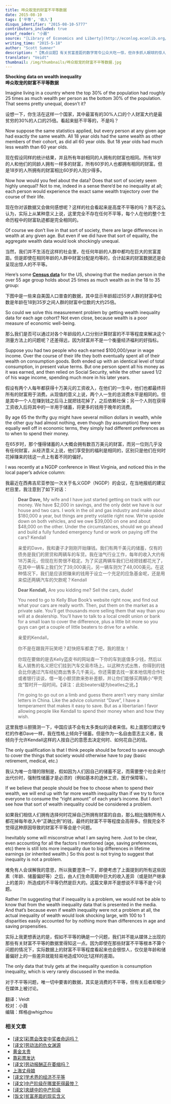 ```yaml
---
title: 哗众取宠的财富不平等数据
date: 2015-08-10
tags: ['平等', '收入']
disqus_identifier: "2015-08-10-5777"
contributors_included: true
proof_reader: "小聂"
source: "[Library of Economics and Liberty](http://econlog.econlib.org/archives/2015/05/shocking_new_da.html)"
writing_time: "2015-5-18"
author: "Scott Sumner"
description: "【焦点议题】有关贫富差距的数字常令公众大吃一惊，但许多抓人眼球的惊人“差距、变化”，其实往往是统计假象，其背后根本没有人们以为它所揭示的事实，同一组数据，平凡还是惊艳，更多取决于如何组织和表述它，本文分析了其中一例，今后我们还会介绍更多。"
translator: "Veidt"
thumbnail: /img/thumbnails/哗众取宠的财富不平等数据.jpg
---
```


**Shocking data on wealth inequality**  
**哗众取宠的财富不平等数据**

Imagine living in a country where the top 30% of the population had roughly 25 times as much wealth per person as the bottom 30% of the population. That seems pretty unequal, doesn’t it?

设想一下，你生活在这样一个国家，其中最富有的30%人口的个人财富大约是最贫穷的30%的人口的25倍。看起来挺不平等的，不是吗？

Now suppose the same statistics applied, but every person at any given age had exactly the same wealth. All 18 year olds had the same wealth as other members of their cohort, as did all 60 year olds. But 18 year olds had much less wealth than 60 year olds.

现在假设同样的统计结果，并且所有年龄相同的人拥有的财富也相同。所有18岁的人和他们的同龄人拥有一样多的财富，所有60岁的人也都拥有相同的财富。但是18岁的人所拥有的财富相比60岁的人则少得多。

Now how would you feel about the data? Does that sort of society seem highly unequal? Not to me, indeed in a sense there’d be no inequality at all; each person would experience the exact same wealth trajectory over the course of their life.

现在你对该数据又会做何感想呢？这样的社会看起来是高度不平等的吗？我不这么认为，实际上从某种意义上说，这里完全不存在任何不平等，每个人在他的整个生命历程中的财富轨迹都是完全相同的。

Of course we don’t live in that sort of society, there are large differences in wealth at any given age. But even if we did have that sort of equality, the aggregate wealth data would look shockingly unequal.

当然，我们并不生活在这样的社会里，在任何年龄的人群中都均在巨大的贫富差距。但是即使在相同年龄的人群中财富分配是均等的，合计起来的财富数据还是会呈现出惊人的不平等。

Here’s some [**Census data**](http://www.fool.com/investing/general/2015/05/17/americans-average-net-worth-by-age-how-do-you-comp.aspx?source=eogyholnk0000001) for the US, showing that the median person in the over 55 age group holds about 25 times as much wealth as in the 18 to 35 group:

下图中是一些来自美国人口普查的数据，其中显示年龄超过55岁人群的财富中位数是年龄在18到35岁之间人群的财富中位数的大约25倍。

So could we solve this measurement problem by getting wealth inequality data for each age cohort? Not even close, because wealth is a poor measure of economic well-being.

那么我们是否可以通过对各个年龄段的人口分别计算财富的不平等程度来解决这个测量方法上的问题呢？还差得远，因为财富并不是一个衡量经济福利的好指标。

Suppose you had two people who each earned $100,000/year in wage income. Over the course of their life they both eventually spent all of their wealth on consumption goods. Both ended up with an identical level of total consumption, in present value terms. But one person spent all his money as it was earned, and then relied on Social Security, while the other saved 1/2 of his wage income, spending much more in his later years.

假设有两个人每年都获得十万美元的工资收入，在他们的一生中，他们也都最终将所有的财富用于消费。从现值的意义上说，两个人一生的总消费水平是相同的。但是其中一个人在赚到钱之后马上就把钱花掉了，之后依赖社保；另一个人则在获得工资收入后将其中的一半用于储蓄，将更多的钱用于晚年的消费。

By age 65 the thrifty guy might have several million dollars in wealth, while the other guy had almost nothing, even though (by assumption) they were equally well off in economic terms, they simply had different preferences as to when to spend their money.

在65岁时，那个懂得储蓄的人大概会拥有数百万美元的财富，而另一位则几乎没有任何财富，从经济意义上说，他们享受到的福利是相同的，区别只是他们在何时花掉赚来的钱这一点上有着不同的偏好。

I was recently at a NGDP conference in West Virginia, and noticed this in the local paper’s advice column:

我最近在西弗吉尼亚参加一次关于名义GDP（NGDP）的会议，在当地报纸的建议栏目里，我注意到了如下对话：


> **Dear Dave,** My wife and I have just started getting on track with our money. We have $2,000 in savings, and the only debt we have is our house and two cars. I work in the oil and gas industry and make about $180,000 a year, but things are pretty volatile right now. We’re upside down on both vehicles, and we owe $39,000 on one and about $48,000 on the other. Under the circumstances, should we go ahead and build a fully funded emergency fund or work on paying off the cars? Kendall
> 
>  亲爱的Dave，我和妻子才刚刚开始赚钱。我们有两千美元的储蓄，仅有的债务是我们的房贷和两辆车的车贷。我在油气行业工作，每年的收入大约有18万美元，但现在形势很不稳定。为了买这两辆车我们已经把钱都花光了，在其中一辆车上我们欠了39,000美元，另一辆车则欠了48,000美元。在这种情况下，我们是应该把赚来的钱用于设立一个充足的应急基金呢，还是用来偿还两辆汽车的欠款呢？Kendall
> 
>  **Dear Kendall,** Are you kidding me? Sell the cars, dude!
> 
>  You need to go to Kelly Blue Book’s website right now, and find out what your cars are really worth. Then, put them on the market as a private sale. You’ll get thousands more selling them that way than you will at a dealership. You’ll have to talk to a local credit union or bank for a small loan to cover the difference, plus a little bit more so you guys can get a couple of little beaters to drive for a while.
> 
>  亲爱的Kendall，
> 
>  你不是在跟我开玩笑吧？赶快把车都卖了吧，我的朋友！
> 
>  你现在要做的是去Kelly蓝皮书的网站查一下你的车到底值多少钱，然后以私人销售的名义把它们挂到汽车交易市场上。以这种方式出售，你得到的钱会比你通过汽车经纪商出售多几千美元。你还需要去找一家本地信用合作社或者银行谈谈，借一笔小额贷款来弥补差额，并让你们能够买两辆小“甲壳虫”暂时开一段时间。【译注：此处beaters疑为beatles之讹。】
> 
>  I’m going to go out on a limb and guess there aren’t very many similar letters in China. Like the advice columnist “Dave”, I have a temperament that makes it easy to save. But as a libertarian I favor allowing people like Kendall to spend their money when and how they wish.

这里我想斗胆猜测一下，中国应该不会有太多类似的读者来信。和上面那位建议专栏的作者Dave一样，我在性格上倾向于储蓄。但是作为一名自由意志主义者，我倾向于允许Kendall这样的人按自己的意愿去决定何时、如何花自己的钱。

The only qualification is that I think people should be forced to save enough to cover the things that society would otherwise have to pay (basic retirement, medical, etc.)

我认为唯一合理的限制是，假如因为人们因自己的储蓄不足，而需要整个社会来付出代价时，强制性储蓄才是必须的（例如基本的退休工资，医疗保障等）。

If we believe that people should be free to choose when to spend their wealth, we will end up with far more wealth inequality than if we try to force everyone to consume the “right amount” of each year’s income. But I don’t see how that sort of wealth inequality could be considered a problem.

如果我们相信人们拥有选择何时花掉自己所拥有财富的自由，那么相比强制所有人都花掉每年收入中“正确比例”的钱，最终的财富不平等程度会高得多。但我完全不觉得这种原因导致的财富不平等会是个问题。

Inevitably some will misconstrue what I am saying here. Just to be clear, even accounting for all the factors I mentioned (age, saving preferences, etc) there is still lots more inequality due to big differences in lifetime earnings (or inherited wealth.) So this post is not trying to suggest that inequality is not a problem.

难免有人会误解我的意思，所以我要澄清一下，即便考虑了上面提到的所有这些因素（年龄、储蓄偏好等）之后，由人们生命周期中巨大的收入差异（或是财产继承上的差异）所造成的不平等仍然是巨大的。这篇文章并不是想说不平等不是个问题。

Rather I’m suggesting that if inequality is a problem, we would not be able to know that from the wealth inequality data that is presented in the media. And that’s because even if wealth inequality were not a problem at all, the actual inequality of wealth would look shocking large, with 100 to 1 disparities easily accounted for by nothing more than differences in age and saving propensities.

实际上我更想表达的是，假如不平等的确是一个问题，我们并不能从媒体上出现的那些有关财富不平等的数据里得知这一点。因为即使在那些财富不平等根本不算个问题的情况下，实际数据上的财富不平等程度看起来也会很惊人，仅仅是年龄和储蓄偏好上的一些差异就能轻易地造成100比1这样的差距。

The only data that truly gets at the inequality question is consumption inequality, which is very rarely discussed in the media.

对于不平等问题，唯一切中要害的数据，其实是消费的不平等，但有关后者却极少在媒体上被讨论。


翻译：Veidt  
校对：小聂  
编辑：辉格@whigzhou


### 相关文章

* [[译文]彩票会改变中奖者命运吗？](https://headsalon.org/archives/7385.html "[译文]彩票会改变中奖者命运吗？")
* [[译文]劳动法的仇女渊源](https://headsalon.org/archives/7466.html "[译文]劳动法的仇女渊源")
* [黄金太贵](https://headsalon.org/archives/7341.html "黄金太贵")
* [靠彩票发达](https://headsalon.org/archives/7191.html "靠彩票发达")
* [[译文]劳动报酬正在萎缩吗？](https://headsalon.org/archives/6838.html "[译文]劳动报酬正在萎缩吗？")
* [上海丈母娘](https://headsalon.org/archives/7046.html "上海丈母娘")
* [[译文]学术界的经济不平等](https://headsalon.org/archives/6196.html "[译文]学术界的经济不平等")
* [[译文]中产阶级在哪里死得最惨？](https://headsalon.org/archives/5927.html "[译文]中产阶级在哪里死得最惨？")
* [[译文]夹缝中的中产阶级](https://headsalon.org/archives/5839.html "[译文]夹缝中的中产阶级")
* [[饭文]贫富差距的现实含义](https://headsalon.org/archives/4914.html "[饭文]贫富差距的现实含义")
